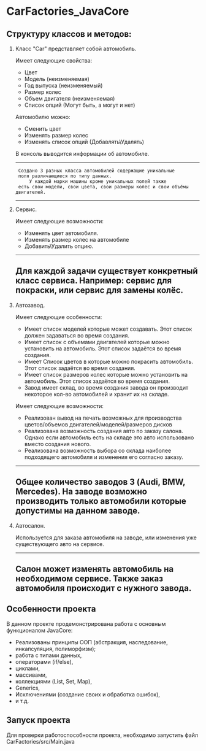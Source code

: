 # CarFactories_JavaCore



## Структуру классов и методов:

1) Класс "Car" представляет собой автомобиль.

   Имеет следующие свойства:
   * Цвет
   * Модель (неизменяемая)
   * Год выпуска (неизменяемый)
   * Размер колес
   * Объем двигателя (неизменяемая)
   * Список опций (Могут быть, а могут и нет)

   Автомобилю можно:
   * Сменить цвет
   * Изменять размер колес
   * Изменять список опций (Добавлять\Удалять)

   В консоль выводится информации об автомобиле.

   -------------------
   	    Создано 3 разных класса автомобилей содержащие уникальные
        поля различающиеся по типу данных. 
            У каждой марки машины кроме уникальных полей также 
        есть свои модели, свои цвета, свои размеры колес и свои объёмы двигателей.
   -------------------

2) Сервис.

   Имеет следующие возможности:
   * Изменять цвет автомобиля.
   * Изменять размер колес на автомобиле
   * Добавить\Удалить опцию.
   	
   -------------------
   	Для каждой задачи существует конкретный класс сервиса.
   	Например: сервис для покраски, или сервис для замены колёс.
   -------------------

3) Автозавод.

   Имеет следующие особенности:
   * Имеет список моделей которые может создавать. Этот список должен задаваться
   во время создания.
   * Имеет список с объемами двигателей которые можно установить на автомобиль.
   Этот список задаётся во время создания.
   * Имеет Список цветов в которые можно покрасить автомобиль. Этот список
   задаётся во время создания.
   * Имеет список размеров колес которые можно установить на автомобиль. Этот
   список задаётся во время создания.
   * Завод имеет склад, во время создания завода он производит некоторое кол-во
   автомобилей и хранит их на складе.

   Имеет следующие возможности:
   * Реализован вывод на печать возможных для производства
   цветов/объемов двигателей/моделей/размеров дисков
   * Реализована возможность создания авто по заказу салона. Однако если автомобиль есть на
   складе это авто использовано вместо создания нового.
   * Реализована возможность выбора со склада наиболее подходящего автомобиля
   и изменения его согласно заказу.
   	  
   -------------------
   	Общее количество заводов 3 (Audi, BMW, Mercedes).
   	На заводе возможно производить только автомобили которые
   	допустимы на данном заводе.
   -------------------

4) Автосалон.

   Используется для заказа автомобиля на заводе, или изменения уже существующего авто на сервисе.

   -------------------
   	Салон может изменять автомобиль на необходимом сервисе.
   	Также заказ автомобиля происходит с нужного завода.
   -------------------

## Особенности проекта

В данном проекте продемонстрирована работа с основным функционалом JavaCore:
   - Реализованы принципы ООП (абстракция, наследование, инкапсуляция, полиморфизм);
   - работа с типами данных,
   - операторами (if/else), 
   - циклами, 
   - массивами, 
   - коллекциями (List, Set, Map),
   - Generics,
   - Исключениями (создание своих и обработка ошибок),
   - и т.д.

## Запуск проекта

Для проверки работоспособности проекта, необходимо запустить файл CarFactories/src/Main.java

